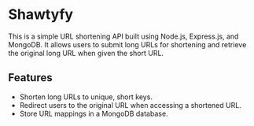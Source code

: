 # Shawtyfy

This is a simple URL shortening API built using Node.js, Express.js, and MongoDB. It allows users to submit long URLs for shortening and retrieve the original long URL when given the short URL.

## Features

- Shorten long URLs to unique, short keys.
- Redirect users to the original URL when accessing a shortened URL.
- Store URL mappings in a MongoDB database.
